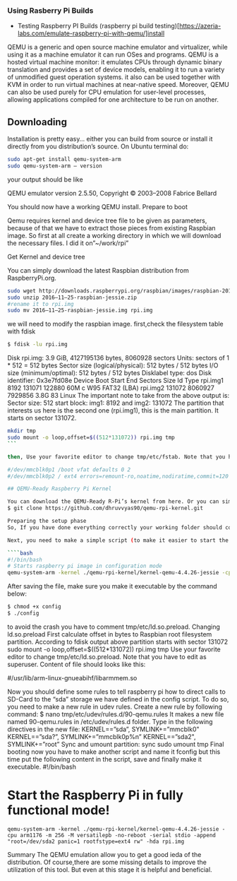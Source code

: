 ### Using Rasberry Pi Builds

+ Testing Raspberry PI Builds (raspberry pi build testing)[https://azeria-labs.com/emulate-raspberry-pi-with-qemu/]install

QEMU is a generic and open source machine emulator and virtualizer, while using it as a machine emulator it can run OSes and programs. QEMU is a hosted virtual machine monitor: it emulates CPUs through dynamic binary translation and provides a set of device models, enabling it to run a variety of unmodified guest operation systems. it also can be used together with KVM in order to run virtual machines at near-native speed. Moreover, QEMU can also be used purely for CPU emulation for user-level processes, allowing applications compiled for one architecture to be run on another.



## Downloading

Installation is pretty easy… either you can build from source or install it directly from you distribution’s source. On Ubuntu terminal do:

````bash
sudo apt-get install qemu-system-arm
sudo qemu-system-arm — version
````
your output should be like

QEMU emulator version 2.5.50, Copyright © 2003–2008 Fabrice Bellard

You should now have a working QEMU install.
Prepare to boot

Qemu requires kernel and device tree file to be given as parameters, because of that we have to extract those pieces from existing Raspbian image. So first at all create a working directory in which we will download the necessary files. I did it on”~/work/rpi”

Get Kernel and device tree

You can simply download the latest Raspbian distribution from RaspberryPi.org.
````bash
sudo wget http://downloads.raspberrypi.org/raspbian/images/raspbian-2016-11-29/2016-11-25-raspbian-jessie.zip
sudo unzip 2016–11–25-raspbian-jessie.zip
#rename it to rpi.img
sudo mv 2016–11–25-raspbian-jessie.img rpi.img
````
we will need to modify the raspbian image.
first,check the filesystem table with fdisk

```bash
$ fdisk -lu rpi.img
```

Disk rpi.img: 3.9 GiB, 4127195136 bytes, 8060928 sectors
Units: sectors of 1 * 512 = 512 bytes
Sector size (logical/physical): 512 bytes / 512 bytes
I/O size (minimum/optimal): 512 bytes / 512 bytes
Disklabel type: dos
Disk identifier: 0x3e7fd08e
Device Boot Start End Sectors Size Id Type
rpi.img1 8192 131071 122880 60M c W95 FAT32 (LBA)
rpi.img2 131072 8060927 7929856 3.8G 83 Linux
The important note to take from the above output is:
Sector size: 512
start block: img1: 8192 and img2: 131072
The partition that interests us here is the second one (rpi.img1), this is the main partition. It starts on sector 131072.

````bash
mkdir tmp
sudo mount -o loop,offset=$((512*131072)) rpi.img tmp
```

then, Use your favorite editor to change tmp/etc/fstab. Note that you have to edit as superuser. indeed, the SD card is in /dev/mmcblk0p* on a Raspberry pi, using QEMU the image is going to be in /dev/sda. Just commend on these two lines:

#/dev/mmcblk0p1 /boot vfat defaults 0 2
#/dev/mmcblk0p2 / ext4 errors=remount-ro,noatime,nodiratime,commit=120 0 1

## QEMU-Ready Raspberry Pi Kernel

You can download the QEMU-Ready R-Pi’s kernel from here. Or you can simply clone the git repository in the directory that you just created using the command below:
$ git clone https://github.com/dhruvvyas90/qemu-rpi-kernel.git

Preparing the setup phase
So, If you have done everything correctly your working folder should contain these files and folders

Next, you need to make a simple script (to make it easier to start the emulator…believe me it is going to be a long command!). So open up your favorite text editor and save the content below as a new file in the workspace and name it config

````bash
#!/bin/bash
# Starts raspberry pi image in configuration mode
qemu-system-arm -kernel ./qemu-rpi-kernel/kernel-qemu-4.4.26-jessie -cpu arm1176 -m 256 -M versatilepb -no-reboot -serial stdio -append "root=/dev/sda2 panic=1 rootfstype=ext4 rw init=/bin/bash" -hda rpi.img
````

After saving the file, make sure you make it executable by the command below:
````bash
$ chmod +x config
$ ./config
````

to avoid the crash you have to comment tmp/etc/ld.so.preload.
Changing ld.so.preload
First calculate offset in bytes to Raspbian root filesystem partition. According to fdisk output above partition starts with sector 131072
sudo mount -o loop,offset=$((512*131072)) rpi.img tmp
Use your favorite editor to change tmp/etc/ld.so.preload. Note that you have to edit as superuser. Content of file should looks like this:

#/usr/lib/arm-linux-gnueabihf/libarmmem.so

Now you should define some rules to tell raspberry pi how to direct calls to SD-Card to the “sda” storage we have defined in the config script. To do so, you need to make a new rule in udev rules. Create a new rule by following command:
$ nano tmp/etc/udev/rules.d/90-qemu.rules
It makes a new file named 90-qemu.rules in /etc/udev/rules.d folder. Type in the following directives in the new file:
KERNEL==”sda”, SYMLINK+=”mmcblk0"
KERNEL==”sda?”, SYMLINK+=”mmcblk0p%n”
KERNEL==”sda2", SYMLINK+=”root”
Sync and umount partition:
sync
sudo umount tmp
Final booting
now you have to make another script and name it fconfig but this time put the following content in the script, save and finally make it executable.
#!/bin/bash

# Start the Raspberry Pi in fully functional mode!

````code
qemu-system-arm -kernel ./qemu-rpi-kernel/kernel-qemu-4.4.26-jessie -cpu arm1176 -m 256 -M versatilepb -no-reboot -serial stdio -append "root=/dev/sda2 panic=1 rootfstype=ext4 rw" -hda rpi.img
````

Summary
The QEMU emulation allow you to get a good ieda of the distribution. Of course,there are some missing details to improve the utilization of this tool. But even at this stage it is helpful and beneficial.
